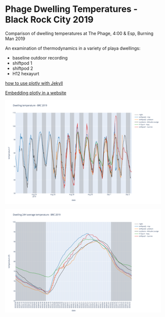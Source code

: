 # Phage Dwelling Temperatures - Black Rock City 2019

Comparison of dwelling temperatures at The Phage, 4:00 &amp; Esp, Burning Man 2019

An examination of thermodynamics in a variety of playa dwellings:
* baseline outdoor recording
* shiftpod 1
* shiftpod 2
* H12 hexayurt


[how to use plotly with Jekyll](http://ryankuhn.net/blog/How-To-Use-Plotly-With-Jekyll)

[Embedding plotly in a website](https://towardsdatascience.com/how-to-create-a-plotly-visualization-and-embed-it-on-websites-517c1a78568b)



![BRC temperatures](figures/phage_temperature_F_2019.png)

![24H average temperature](figures/phage_average_temperature_2019.png)
